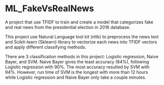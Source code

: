# ML_FakeVsRealNews
A project that use TFIDF to train and create a model that categorizes fake and real news from the presidential election in 2016 database.

This project use Natural Language tool kit (nltk) to preprocess the news text and Scikit-learn (Sklearn) library to vectorize each news into TFIDF vectors and apply different classifying methods.

There are 3 classification methods in this project: Logistic regression, Naive Bayer, and SVM. Naive Bayer gives the least accuracy (84%), following Logistic regression with 90%. The most accuracy resulted by SVM with 94%. However, run time of SVM is the longest with more than 12 hours while Logistic regression and Naive Bayer only take a couple minutes.
